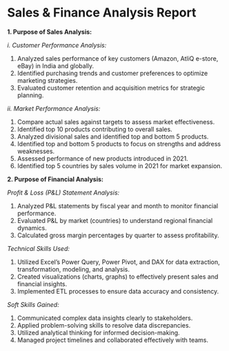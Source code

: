 # Sales & Finance Analysis Report
**1. Purpose of Sales Analysis:**

*i. Customer Performance Analysis:*

1. Analyzed sales performance of key customers (Amazon, AtliQ e-store, eBay) in India and globally.
2. Identified purchasing trends and customer preferences to optimize marketing strategies.
3. Evaluated customer retention and acquisition metrics for strategic planning.

*ii. Market Performance Analysis:*

1. Compare actual sales against targets to assess market effectiveness.
2. Identified top 10 products contributing to overall sales.
3. Analyzed divisional sales and identified top and bottom 5 products.
4. Identified top and bottom 5 products to focus on strengths and address weaknesses.
5. Assessed performance of new products introduced in 2021.
6. Identified top 5 countries by sales volume in 2021 for market expansion.

**2. Purpose of Financial Analysis:**

*Profit & Loss (P&L) Statement Analysis:*

1. Analyzed P&L statements by fiscal year and month to monitor financial performance.
2. Evaluated P&L by market (countries) to understand regional financial dynamics.
3. Calculated gross margin percentages by quarter to assess profitability.

*Technical Skills Used:*

1. Utilized Excel’s Power Query, Power Pivot, and DAX for data extraction, transformation, modeling, and analysis.
2. Created visualizations (charts, graphs) to effectively present sales and financial insights.
3. Implemented ETL processes to ensure data accuracy and consistency.

*Soft Skills Gained:*

1. Communicated complex data insights clearly to stakeholders.
2. Applied problem-solving skills to resolve data discrepancies.
3. Utilized analytical thinking for informed decision-making.
4. Managed project timelines and collaborated effectively with teams.
